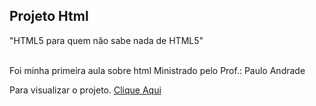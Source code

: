<h2> Projeto Html</h2>
<p>"HTML5 para quem não sabe nada de HTML5"</p><br>
Foi minha primeira aula sobre html
Ministrado pelo Prof.: Paulo Andrade

Para visualizar o projeto. <a href="https://github.com/avalosdev/Html5-PA/tree/master">Clique Aqui</a>
